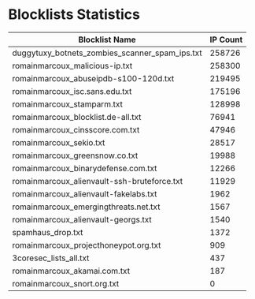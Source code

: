 # Blocklists Statistics
| Blocklist Name | IP Count |
|----|----|
| duggytuxy_botnets_zombies_scanner_spam_ips.txt | 258726 |
| romainmarcoux_malicious-ip.txt | 258300 |
| romainmarcoux_abuseipdb-s100-120d.txt | 219495 |
| romainmarcoux_isc.sans.edu.txt | 175196 |
| romainmarcoux_stamparm.txt | 128998 |
| romainmarcoux_blocklist.de-all.txt | 76941 |
| romainmarcoux_cinsscore.com.txt | 47946 |
| romainmarcoux_sekio.txt | 28517 |
| romainmarcoux_greensnow.co.txt | 19988 |
| romainmarcoux_binarydefense.com.txt | 12266 |
| romainmarcoux_alienvault-ssh-bruteforce.txt | 11929 |
| romainmarcoux_alienvault-fakelabs.txt | 1962 |
| romainmarcoux_emergingthreats.net.txt | 1567 |
| romainmarcoux_alienvault-georgs.txt | 1540 |
| spamhaus_drop.txt | 1372 |
| romainmarcoux_projecthoneypot.org.txt | 909 |
| 3coresec_lists_all.txt | 437 |
| romainmarcoux_akamai.com.txt | 187 |
| romainmarcoux_snort.org.txt | 0 |
